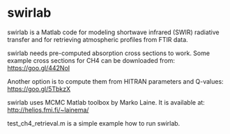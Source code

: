 # swirlab

swirlab is a Matlab code for modeling shortwave infrared (SWIR) 
radiative transfer and for retrieving atmospheric profiles 
from FTIR data.

swirlab needs pre-computed absorption cross sections to work.
Some example cross sections for CH4 can be downloaded from: https://goo.gl/442NoI

Another option is to compute them from HITRAN parameters and Q-values: https://goo.gl/5TbkzX

swirlab uses MCMC Matlab toolbox by Marko Laine. 
It is available at: http://helios.fmi.fi/~lainema/

test_ch4_retrieval.m is a simple example how to run swirlab. 
